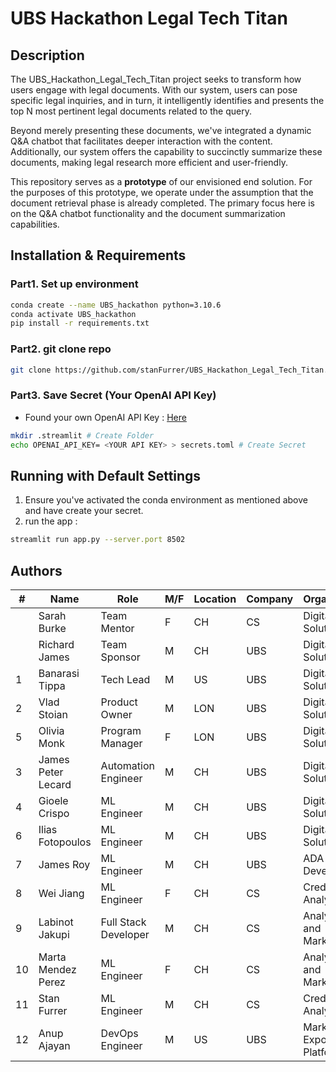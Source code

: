 # UBS Hackathon Legal Tech Titan
## Description

The UBS_Hackathon_Legal_Tech_Titan project seeks to transform how users engage with legal documents. With our system, users can pose specific legal inquiries, and in turn, it intelligently identifies and presents the top N most pertinent legal documents related to the query.

Beyond merely presenting these documents, we've integrated a dynamic Q&A chatbot that facilitates deeper interaction with the content. Additionally, our system offers the capability to succinctly summarize these documents, making legal research more efficient and user-friendly.

This repository serves as a **prototype** of our envisioned end solution. For the purposes of this prototype, we operate under the assumption that the document retrieval phase is already completed. The primary focus here is on the Q&A chatbot functionality and the document summarization capabilities.

## Installation & Requirements
### Part1. Set up environment
```bash
conda create --name UBS_hackathon python=3.10.6
conda activate UBS_hackathon
pip install -r requirements.txt
```
### Part2. git clone repo
```bash
git clone https://github.com/stanFurrer/UBS_Hackathon_Legal_Tech_Titan.git
```
### Part3. Save Secret (Your OpenAI API Key)
* Found your own OpenAI API Key : [Here](https://platform.openai.com/account/api-keys)
```bash
mkdir .streamlit # Create Folder
echo OPENAI_API_KEY= <YOUR API KEY> > secrets.toml # Create Secret
```

## Running with Default Settings

1. Ensure you've activated the conda environment as mentioned above and have create your secret.
2. run the app : 
```bash
streamlit run app.py --server.port 8502
```

## Authors
| #  | Name                 | Role                   | M/F | Location | Company | Organization                  |
|----|----------------------|------------------------|-----|----------|---------|-------------------------------|
|    | Sarah Burke          | Team Mentor            | F   | CH       | CS      | Digital Legal Solutions       |
|    | Richard James        | Team Sponsor           | M   | CH       | UBS     | Digital Legal Solutions       |
| 1  | Banarasi Tippa       | Tech Lead              | M   | US       | UBS     | Digital Legal Solutions       |
| 2  | Vlad Stoian          | Product Owner          | M   | LON      | UBS     | Digital Legal Solutions       |
| 5  | Olivia Monk          | Program Manager        | F   | LON      | UBS     | Digital Legal Solutions       |
| 3  | James Peter Lecard   | Automation Engineer    | M   | CH       | UBS     | Digital Legal Solutions       |
| 4  | Gioele Crispo        | ML Engineer            | M   | CH       | UBS     | Digital Legal Solutions       |
| 6  | Ilias Fotopoulos     | ML Engineer            | M   | CH       | UBS     | Digital Legal Solutions       |
| 7  | James Roy            | ML Engineer            | M   | CH       | UBS     | ADA Talent Development        |
| 8  | Wei Jiang            | ML Engineer            | F   | CH       | CS      | Credit Risk Analytics         |
| 9  | Labinot Jakupi       | Full Stack  Developer  | M   | CH       | CS      | Analytics and Marketing       |
| 10 | Marta Mendez Perez   | ML Engineer            | F   | CH       | CS      | Analytics and Marketing       |
| 11 | Stan Furrer          | ML Engineer            | M   | CH       | CS      | Credit Risk Analytics         |
| 12 | Anup Ajayan          | DevOps Engineer        | M   | US       | UBS     | Market Risk Exposure Platforms|





